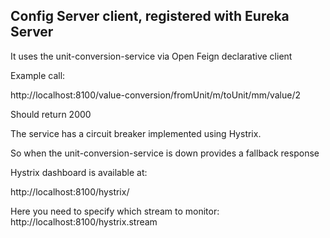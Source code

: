 ## Config Server client, registered with Eureka Server

It uses the unit-conversion-service via Open Feign declarative client

Example call:

http://localhost:8100/value-conversion/fromUnit/m/toUnit/mm/value/2

Should return 2000

The service has a circuit breaker implemented using Hystrix. 

So when the unit-conversion-service is down provides a fallback response

Hystrix dashboard is available at:

http://localhost:8100/hystrix/

Here you need to specify which stream to monitor: http://localhost:8100/hystrix.stream